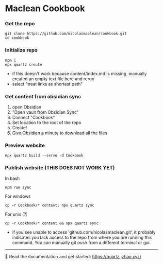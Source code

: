 # Maclean Cookbook

### Get the repo

```
git clone https://github.com/nicolasmaclean/cookbook.git
cd cookbook
```

### Initialize repo

```
npm i
npx quartz create 
```

- if this doesn't work because content/index.md is missing, manually created an empty text file here and rerun
- select "treat links as shortest path"

### Get content from obsidian sync

1. open Obsidian 
2. "Open vault from Obsidian Sync"
3. Connect "Cookbook"
5. Set location to the root of the repo
6. Create!
7. Give Obsidian a minute to download all the files

### Preview website

```
npx quartz build --serve -d Cookbook
```

### Publish website (THIS DOES NOT WORK YET)

In bash
```
npm run sync
```

For windows
```
cp -r Cookbook/* content; npx quartz sync
```

For unix (?)
```
cp -r Cookbook/* content && npx quartz sync
```

- if you see unable to access 'github.com/nicolasmaclean.git', it probably indicates you lack access to the repo from where you are running this command. You can manually git push from a different terminal or gui.

---

🔗 Read the documentation and get started: https://quartz.jzhao.xyz/
